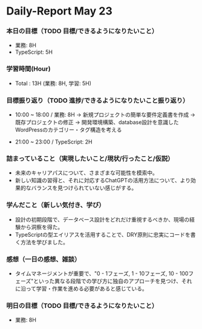 # Daily-Report May 23

### 本日の目標（TODO 目標/できるようになりたいこと）
- 業務: 8H
- TypeScript: 5H

### 学習時間(Hour)
- Total : 13H (業務: 8H, 学習: 5H)

### 目標振り返り（TODO 進捗/できるようになりたいこと振り返り）
- 10:00 ~ 18:00 / 業務: 8H
-> 新規プロジェクトの簡単な要件定義書を作成
-> 既存プロジェクトの修正
-> 開発環境構築、database設計を意識したWordPressのカテゴリー・タグ構造を考える

- 21:00 ~ 23:00 / TypeScript: 2H

### 詰まっていること（実現したいこと/現状/行ったこと/仮説）
- 未来のキャリアパスについて、さまざまな可能性を模索中。
- 新しい知識の習得と、それに対応するChatGPTの活用方法について、より効果的なバランスを見つけられていない感じがする。

### 学んだこと（新しい気付き、学び）
- 設計の初期段階で、データベース設計をどれだけ重視するべきか、現場の経験から洞察を得た。
- TypeScriptの型エイリアスを活用することで、DRY原則に忠実にコードを書く方法を学びました。

### 感想（一日の感想、雑談）
- タイムマネージメントが重要で、"0 - 1フェーズ, 1 - 10フェーズ, 10 - 100フェーズ"といった異なる段階での学び方に独自のアプローチを見つけ、それに沿って学習・作業を進める必要があると感じている。

### 明日の目標（TODO 目標/できるようになりたいこと）
- 業務: 8H